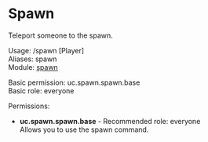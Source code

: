 Spawn
====
Teleport someone to the spawn.

Usage: /spawn [Player]<br>
Aliases: spawn<br>
Module: [spawn](../modules/spawn.md)<br>

Basic permission: uc.spawn.spawn.base<br>
Basic role: everyone<br>

Permissions: <br>
* **uc.spawn.spawn.base** - Recommended role: everyone<br>Allows you to use the spawn command.
